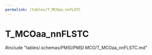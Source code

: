 ```yaml
---
permalink: /tables/T_MCOaa_nnFLSTC
---
```

# T_MCOaa_nnFLSTC
<!-- SPDX-License-Identifier: MPL-2.0 -->

<!-- ATTENTION : Ne pas supprimer ou modifier la ligne ci-dessous -->
#include "tables/.schemas/PMSI/PMSI MCO/T_MCOaa_nnFLSTC.md"
<!-- ATTENTION : Ne pas supprimer ou modifier la ligne ci-dessus -->
